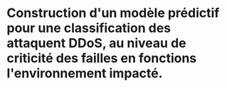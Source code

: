 # Construction d'un modèle prédictif pour une classification des attaquent DDoS, au niveau de criticité des failles en fonctions l'environnement impacté.
